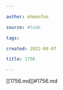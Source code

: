 ```yaml
---

author: ohmanfoo

source: #todo

tags: 

created: 2022-08-07

title: 1756

---
```

[[1756.md]]#1756.md